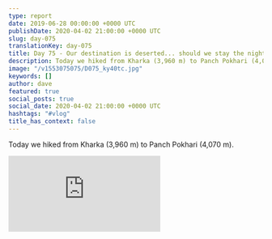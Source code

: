 ```yaml
---
type: report
date: 2019-06-28 00:00:00 +0000 UTC
publishDate: 2020-04-02 21:00:00 +0000 UTC
slug: day-075
translationKey: day-075
title: Day 75 - Our destination is deserted... should we stay the night?
description: Today we hiked from Kharka (3,960 m) to Panch Pokhari (4,070 m).
image: "/v1553075075/D075_ky40tc.jpg"
keywords: []
author: dave
featured: true
social_posts: true
social_date: 2020-04-02 21:00:00 +0000 UTC
hashtags: "#vlog"
title_has_context: false
---
```


Today we hiked from Kharka (3,960 m) to Panch Pokhari (4,070 m).

<iframe class="youtube75" src="https://www.youtube.com/embed/va6SuOZAuaM" frameborder="0" allow="accelerometer; autoplay; encrypted-media; gyroscope; picture-in-picture" allowfullscreen></iframe>

